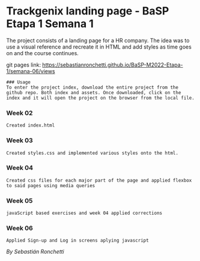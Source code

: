 # Trackgenix landing page - BaSP Etapa 1 Semana 1
The project consists of a landing page for a HR company.
The idea was to use a visual reference and recreate it in HTML and add styles as time goes on and the course continues.

git pages link: https://sebastianronchetti.github.io/BaSP-M2022-Etapa-1/semana-06/views
```
### Usage
To enter the project index, download the entire project from the github repo. Both index and assets. Once downloaded, click on the index and it will open the project on the browser from the local file.
```

### Week 02
```
Created index.html
```

### Week 03
```
Created styles.css and implemented various styles onto the html.
```

### Week 04
```
Created css files for each major part of the page and applied flexbox to said pages using media queries
```

### Week 05
```
javaScript based exercises and week 04 applied corrections
```

### Week 06
```
Applied Sign-up and Log in screens aplying javascript
```
_By Sebastián Ronchetti_